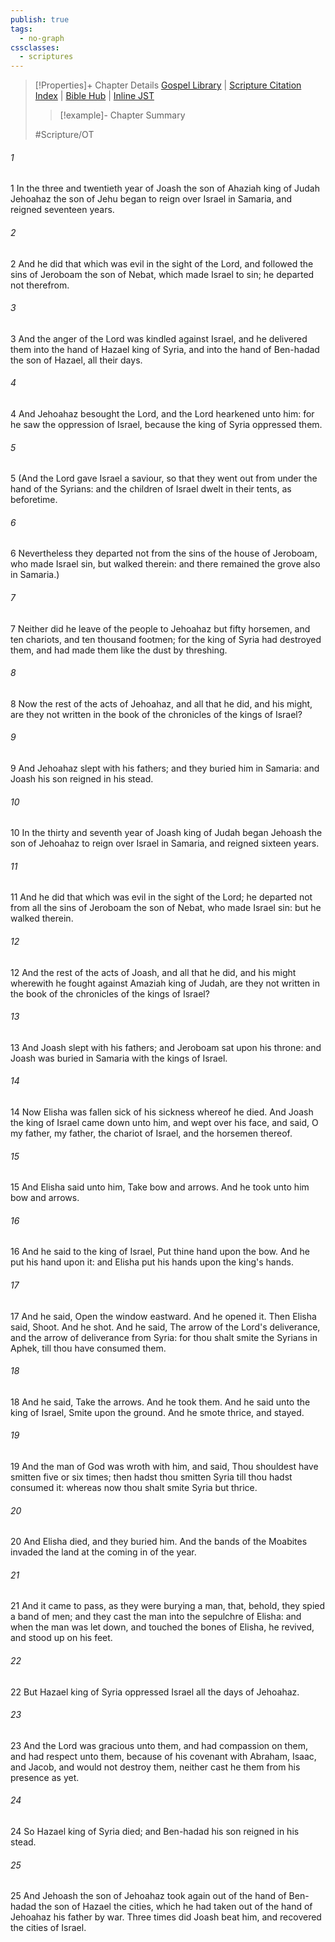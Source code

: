 ```yaml
---
publish: true
tags:
  - no-graph
cssclasses:
  - scriptures
---
```

>[!Properties]+ Chapter Details
>[Gospel Library](https://churchofjesuschrist.org/study/scriptures/ot/2-kgs/13?lang=eng)    |    [Scripture Citation Index](https://scriptures.byu.edu/#0700d::c0700d)    |    [Bible Hub](https://biblehub.com/2_kings/13.htm)    |    [Inline JST](https://scripturetoolbox.com/html/ic/2Kings/13.html)
>>[!example]- Chapter Summary
>> 
> 
>
>#Scripture/OT
###### 1
1 In the three and twentieth year of Joash the son of Ahaziah king of Judah Jehoahaz the son of Jehu began to reign over Israel in Samaria, and reigned seventeen years.
###### 2
2 And he did that which was evil in the sight of the Lord, and followed the sins of Jeroboam the son of Nebat, which made Israel to sin; he departed not therefrom.
###### 3
3 And the anger of the Lord was kindled against Israel, and he delivered them into the hand of Hazael king of Syria, and into the hand of Ben-hadad the son of Hazael, all their days.
###### 4
4 And Jehoahaz besought the Lord, and the Lord hearkened unto him: for he saw the oppression of Israel, because the king of Syria oppressed them.
###### 5
5 (And the Lord gave Israel a saviour, so that they went out from under the hand of the Syrians: and the children of Israel dwelt in their tents, as beforetime.
###### 6
6 Nevertheless they departed not from the sins of the house of Jeroboam, who made Israel sin, but walked therein: and there remained the grove also in Samaria.)
###### 7
7 Neither did he leave of the people to Jehoahaz but fifty horsemen, and ten chariots, and ten thousand footmen; for the king of Syria had destroyed them, and had made them like the dust by threshing.
###### 8
8 Now the rest of the acts of Jehoahaz, and all that he did, and his might, are they not written in the book of the chronicles of the kings of Israel?
###### 9
9 And Jehoahaz slept with his fathers; and they buried him in Samaria: and Joash his son reigned in his stead.
###### 10
10 In the thirty and seventh year of Joash king of Judah began Jehoash the son of Jehoahaz to reign over Israel in Samaria, and reigned sixteen years.
###### 11
11 And he did that which was evil in the sight of the Lord; he departed not from all the sins of Jeroboam the son of Nebat, who made Israel sin: but he walked therein.
###### 12
12 And the rest of the acts of Joash, and all that he did, and his might wherewith he fought against Amaziah king of Judah, are they not written in the book of the chronicles of the kings of Israel?
###### 13
13 And Joash slept with his fathers; and Jeroboam sat upon his throne: and Joash was buried in Samaria with the kings of Israel.
###### 14
14 Now Elisha was fallen sick of his sickness whereof he died. And Joash the king of Israel came down unto him, and wept over his face, and said, O my father, my father, the chariot of Israel, and the horsemen thereof.
###### 15
15 And Elisha said unto him, Take bow and arrows. And he took unto him bow and arrows.
###### 16
16 And he said to the king of Israel, Put thine hand upon the bow. And he put his hand upon it: and Elisha put his hands upon the king's hands.
###### 17
17 And he said, Open the window eastward. And he opened it. Then Elisha said, Shoot. And he shot. And he said, The arrow of the Lord's deliverance, and the arrow of deliverance from Syria: for thou shalt smite the Syrians in Aphek, till thou have consumed them.
###### 18
18 And he said, Take the arrows. And he took them. And he said unto the king of Israel, Smite upon the ground. And he smote thrice, and stayed.
###### 19
19 And the man of God was wroth with him, and said, Thou shouldest have smitten five or six times; then hadst thou smitten Syria till thou hadst consumed it: whereas now thou shalt smite Syria but thrice.
###### 20
20 And Elisha died, and they buried him. And the bands of the Moabites invaded the land at the coming in of the year.
###### 21
21 And it came to pass, as they were burying a man, that, behold, they spied a band of men; and they cast the man into the sepulchre of Elisha: and when the man was let down, and touched the bones of Elisha, he revived, and stood up on his feet.
###### 22
22 But Hazael king of Syria oppressed Israel all the days of Jehoahaz.
###### 23
23 And the Lord was gracious unto them, and had compassion on them, and had respect unto them, because of his covenant with Abraham, Isaac, and Jacob, and would not destroy them, neither cast he them from his presence as yet.
###### 24
24 So Hazael king of Syria died; and Ben-hadad his son reigned in his stead.
###### 25
25 And Jehoash the son of Jehoahaz took again out of the hand of Ben-hadad the son of Hazael the cities, which he had taken out of the hand of Jehoahaz his father by war. Three times did Joash beat him, and recovered the cities of Israel.
